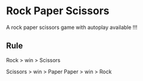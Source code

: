 # Rock Paper Scissors

A rock paper scissors game with autoplay available !!!

## Rule

Rock > win > Scissors

Scissors > win > Paper
Paper > win > Rock
